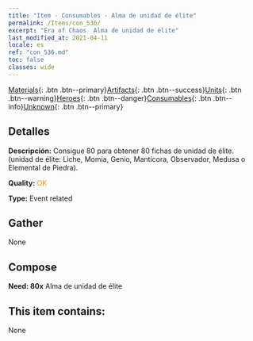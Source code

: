 ```yaml
---
title: "Item - Consumables - Alma de unidad de élite"
permalink: /Items/con_536/
excerpt: "Era of Chaos  Alma de unidad de élite"
last_modified_at: 2021-04-11
locale: es
ref: "con_536.md"
toc: false
classes: wide
---
```

 [Materials](/es/Items/){: .btn .btn--primary}[Artifacts](/es/Items/Artifacts/){: .btn .btn--success}[Units](/es/Items/Units/){: .btn .btn--warning}[Heroes](/es/Items/Heroes/){: .btn .btn--danger}[Consumables](/es/Items/Consumables/){: .btn .btn--info}[Unknown](/es/Items/Unknown/){: .btn .btn--primary}

## Detalles
 **Descripción:** Consigue 80 para obtener 80 fichas de unidad de élite. (unidad de élite: Liche, Momia, Genio, Mantícora, Observador, Medusa o Elemental de Piedra).

 **Quality:** <span style="color: #FF8C00">OK</span>

 **Type:** Event related

## Gather

  None

## Compose

 **Need: 80x** Alma de unidad de élite

## This item contains:

  None

